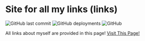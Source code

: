 # Site for all my links (links)
![GitHub last commit](https://img.shields.io/github/last-commit/Jerit3787/links) ![GitHub deployments](https://img.shields.io/github/deployments/Jerit3787/links/github-pages) ![GitHub](https://img.shields.io/github/license/Jerit3787/links)

All links about myself are provided in this page!  [Visit This Page!](https://links.danishsite.me)

